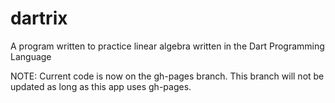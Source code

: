 # dartrix
A program written to practice linear algebra written in the Dart Programming Language

NOTE: Current code is now on the gh-pages branch. This branch will not be updated as long
as this app uses gh-pages.

